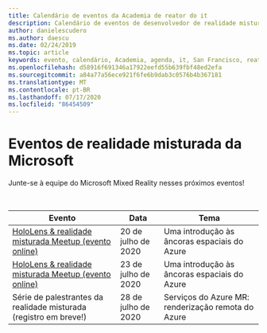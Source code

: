 ```yaml
---
title: Calendário de eventos da Academia de reator do it
description: Calendário de eventos de desenvolvedor de realidade misturada no reator em São Francisco.
author: danielescudero
ms.author: daescu
ms.date: 02/24/2019
ms.topic: article
keywords: evento, calendário, Academia, agenda, it, San Francisco, reator
ms.openlocfilehash: d58916f691346a17922eefd55b639fbf48ed2efa
ms.sourcegitcommit: a84a77a56ece921f6fe6b9dab3c0576b4b367181
ms.translationtype: MT
ms.contentlocale: pt-BR
ms.lasthandoff: 07/17/2020
ms.locfileid: "86454509"
---
```

# <a name="microsoft-mixed-reality-events"></a>Eventos de realidade misturada da Microsoft

Junte-se à equipe do Microsoft Mixed Reality nesses próximos eventos!

<br>

|Evento|Data|Tema|
|-------------|-------------|-----|
| [HoloLens & realidade misturada Meetup (evento online)](https://www.meetup.com/hololens-mr/)| 20 de julho de 2020|Uma introdução às âncoras espaciais do Azure|
| [HoloLens & realidade misturada Meetup (evento online)](https://www.meetup.com/hololens-mr/)| 23 de julho de 2020|Uma introdução às âncoras espaciais do Azure|
| Série de palestrantes da realidade misturada (registro em breve!)|28 de julho de 2020|Serviços do Azure MR: renderização remota do Azure|
